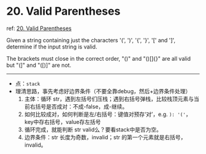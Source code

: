 # 20. Valid Parentheses

ref: [20. Valid Parentheses](https://leetcode.com/problems/valid-parentheses/)

Given a string containing just the characters &#39;(&#39;, &#39;)&#39;, &#39;{&#39;, &#39;}&#39;, &#39;[&#39; and &#39;]&#39;, determine if the input string is valid.

The brackets must close in the correct order, &quot;()&quot; and &quot;()[]{}&quot; are all valid but &quot;(]&quot; and &quot;([)]&quot; are not.

***

+ 点：`stack`
+ 理清思路，事先考虑好边界条件（不要全靠debug，然后+边界条件处理）
    1. 主体：循环 str，遇到左括号们压栈；遇到右括号弹栈，比较栈顶元素与当前右括号是否成对：不成-false，成-继续。
    2. 如何比较成对，如何判断是左/右括号：键值对预存‘对’，e.g. `): '('`，key中存右括号，value存左括号
    3. 循环完成，就能判断 str valid么？要看stack中是否为空。
    4. 边界条件：str 长度为奇数，invalid；str 的第一个元素就是右括号，invalid。